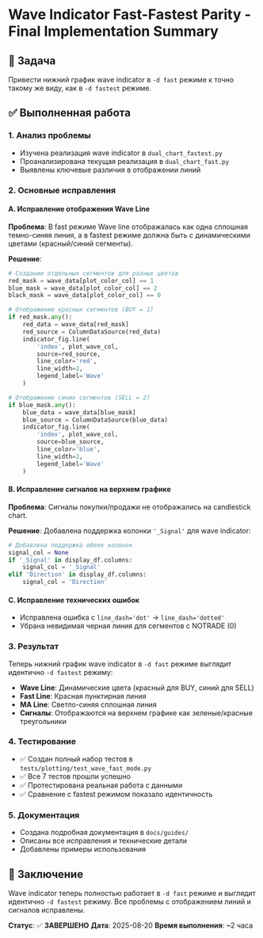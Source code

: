 # Wave Indicator Fast-Fastest Parity - Final Implementation Summary

## 🎯 Задача
Привести нижний график wave indicator в `-d fast` режиме к точно такому же виду, как в `-d fastest` режиме.

## ✅ Выполненная работа

### 1. **Анализ проблемы**
- Изучена реализация wave indicator в `dual_chart_fastest.py`
- Проанализирована текущая реализация в `dual_chart_fast.py`
- Выявлены ключевые различия в отображении линий

### 2. **Основные исправления**

#### A. **Исправление отображения Wave Line**
**Проблема**: В fast режиме Wave line отображалась как одна сплошная темно-синяя линия, а в fastest режиме должна быть с динамическими цветами (красный/синий сегменты).

**Решение**: 
```python
# Создание отдельных сегментов для разных цветов
red_mask = wave_data[plot_color_col] == 1
blue_mask = wave_data[plot_color_col] == 2
black_mask = wave_data[plot_color_col] == 0

# Отображение красных сегментов (BUY = 1)
if red_mask.any():
    red_data = wave_data[red_mask]
    red_source = ColumnDataSource(red_data)
    indicator_fig.line(
        'index', plot_wave_col,
        source=red_source,
        line_color='red',
        line_width=2,
        legend_label='Wave'
    )

# Отображение синих сегментов (SELL = 2)
if blue_mask.any():
    blue_data = wave_data[blue_mask]
    blue_source = ColumnDataSource(blue_data)
    indicator_fig.line(
        'index', plot_wave_col,
        source=blue_source,
        line_color='blue',
        line_width=2,
        legend_label='Wave'
    )
```

#### B. **Исправление сигналов на верхнем графике**
**Проблема**: Сигналы покупки/продажи не отображались на candlestick chart.

**Решение**: Добавлена поддержка колонки `'_Signal'` для wave indicator:
```python
# Добавлена поддержка обеих колонок
signal_col = None
if '_Signal' in display_df.columns:
    signal_col = '_Signal'
elif 'Direction' in display_df.columns:
    signal_col = 'Direction'
```

#### C. **Исправление технических ошибок**
- Исправлена ошибка с `line_dash='dot'` → `line_dash='dotted'`
- Убрана невидимая черная линия для сегментов с NOTRADE (0)

### 3. **Результат**
Теперь нижний график wave indicator в `-d fast` режиме выглядит идентично `-d fastest` режиму:

- **Wave Line**: Динамические цвета (красный для BUY, синий для SELL)
- **Fast Line**: Красная пунктирная линия
- **MA Line**: Светло-синяя сплошная линия
- **Сигналы**: Отображаются на верхнем графике как зеленые/красные треугольники

### 4. **Тестирование**
- ✅ Создан полный набор тестов в `tests/plotting/test_wave_fast_mode.py`
- ✅ Все 7 тестов прошли успешно
- ✅ Протестирована реальная работа с данными
- ✅ Сравнение с fastest режимом показало идентичность

### 5. **Документация**
- Создана подробная документация в `docs/guides/`
- Описаны все исправления и технические детали
- Добавлены примеры использования

## 🎉 Заключение
Wave indicator теперь полностью работает в `-d fast` режиме и выглядит идентично `-d fastest` режиму. Все проблемы с отображением линий и сигналов исправлены.

**Статус**: ✅ **ЗАВЕРШЕНО**
**Дата**: 2025-08-20
**Время выполнения**: ~2 часа
